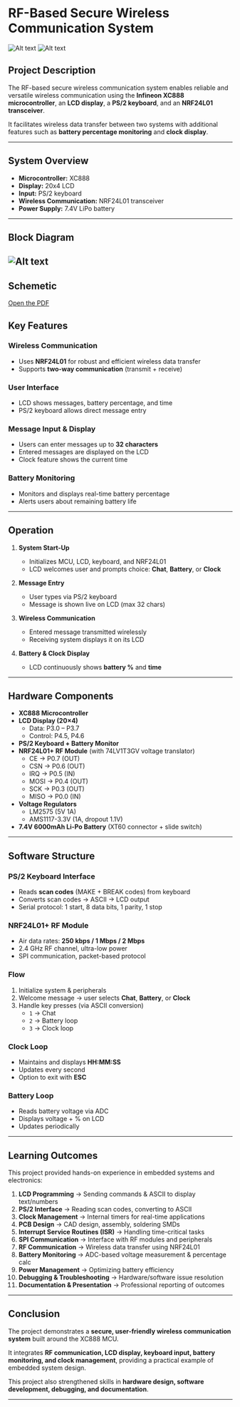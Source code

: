 # RF-Based Secure Wireless Communication System
![Alt text](images/proj1.jpg)
![Alt text](images/proj2.jpg)

##  Project Description
The RF-based secure wireless communication system enables reliable and versatile wireless communication using the **Infineon XC888 microcontroller**, an **LCD display**, a **PS/2 keyboard**, and an **NRF24L01 transceiver**.  

It facilitates wireless data transfer between two systems with additional features such as **battery percentage monitoring** and **clock display**.

---

##  System Overview
- **Microcontroller:** XC888  
- **Display:** 20x4 LCD  
- **Input:** PS/2 keyboard  
- **Wireless Communication:** NRF24L01 transceiver  
- **Power Supply:** 7.4V LiPo battery  

---
## Block Diagram
![Alt text](images/bd.png)
---
## Schemetic
[Open the PDF](schemetic.pdf)

##  Key Features

###  Wireless Communication
- Uses **NRF24L01** for robust and efficient wireless data transfer  
- Supports **two-way communication** (transmit + receive)

###  User Interface
- LCD shows messages, battery percentage, and time  
- PS/2 keyboard allows direct message entry  

###  Message Input & Display
- Users can enter messages up to **32 characters**  
- Entered messages are displayed on the LCD  
- Clock feature shows the current time  

###  Battery Monitoring
- Monitors and displays real-time battery percentage  
- Alerts users about remaining battery life  

---

##  Operation

1. **System Start-Up**  
   - Initializes MCU, LCD, keyboard, and NRF24L01  
   - LCD welcomes user and prompts choice: **Chat**, **Battery**, or **Clock**  

2. **Message Entry**  
   - User types via PS/2 keyboard  
   - Message is shown live on LCD (max 32 chars)  

3. **Wireless Communication**  
   - Entered message transmitted wirelessly  
   - Receiving system displays it on its LCD  

4. **Battery & Clock Display**  
   - LCD continuously shows **battery %** and **time**  

---

##  Hardware Components

- **XC888 Microcontroller**
- **LCD Display (20×4)**  
  - Data: P3.0 – P3.7  
  - Control: P4.5, P4.6  
- **PS/2 Keyboard + Battery Monitor**
- **NRF24L01+ RF Module** (with 74LV1T3GV voltage translator)  
  - CE → P0.7 (OUT)  
  - CSN → P0.6 (OUT)  
  - IRQ → P0.5 (IN)  
  - MOSI → P0.4 (OUT)  
  - SCK → P0.3 (OUT)  
  - MISO → P0.0 (IN)  
- **Voltage Regulators**  
  - LM2575 (5V 1A)  
  - AMS1117-3.3V (1A, dropout 1.1V)  
- **7.4V 6000mAh Li-Po Battery** (XT60 connector + slide switch)  

---

##  Software Structure

### PS/2 Keyboard Interface
- Reads **scan codes** (MAKE + BREAK codes) from keyboard  
- Converts scan codes → ASCII → LCD output  
- Serial protocol: 1 start, 8 data bits, 1 parity, 1 stop  

### NRF24L01+ RF Module
- Air data rates: **250 kbps / 1 Mbps / 2 Mbps**  
- 2.4 GHz RF channel, ultra-low power  
- SPI communication, packet-based protocol  

### Flow
1. Initialize system & peripherals  
2. Welcome message → user selects **Chat**, **Battery**, or **Clock**  
3. Handle key presses (via ASCII conversion)  
   - `1` → Chat  
   - `2` → Battery loop  
   - `3` → Clock loop  

### Clock Loop
- Maintains and displays **HH:MM:SS**  
- Updates every second  
- Option to exit with **ESC**  

### Battery Loop
- Reads battery voltage via ADC  
- Displays voltage + % on LCD  
- Updates periodically  

---

##  Learning Outcomes

This project provided hands-on experience in embedded systems and electronics:

1. **LCD Programming** → Sending commands & ASCII to display text/numbers  
2. **PS/2 Interface** → Reading scan codes, converting to ASCII  
3. **Clock Management** → Internal timers for real-time applications  
4. **PCB Design** → CAD design, assembly, soldering SMDs  
5. **Interrupt Service Routines (ISR)** → Handling time-critical tasks  
6. **SPI Communication** → Interface with RF modules and peripherals  
7. **RF Communication** → Wireless data transfer using NRF24L01  
8. **Battery Monitoring** → ADC-based voltage measurement & percentage calc  
9. **Power Management** → Optimizing battery efficiency  
10. **Debugging & Troubleshooting** → Hardware/software issue resolution  
11. **Documentation & Presentation** → Professional reporting of outcomes  

---

##  Conclusion
The project demonstrates a **secure, user-friendly wireless communication system** built around the XC888 MCU.  

It integrates **RF communication, LCD display, keyboard input, battery monitoring, and clock management**, providing a practical example of embedded system design.  

This project also strengthened skills in **hardware design, software development, debugging, and documentation**.

---
